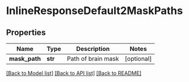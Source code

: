 # InlineResponseDefault2MaskPaths

## Properties
Name | Type | Description | Notes
------------ | ------------- | ------------- | -------------
**mask_path** | **str** | Path of brain mask | [optional] 

[[Back to Model list]](../README.md#documentation-for-models) [[Back to API list]](../README.md#documentation-for-api-endpoints) [[Back to README]](../README.md)


